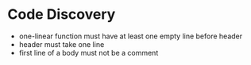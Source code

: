 
# Code Discovery

 * one-linear function must have at least one empty line before header
 * header must take one line
 * first line of a body must not be a comment